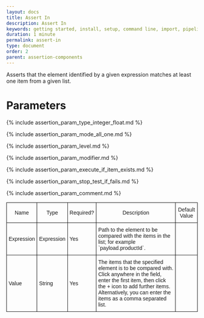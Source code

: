 ```yaml
---
layout: docs
title: Assert In
description: Assert In
keywords: getting started, install, setup, command line, import, pipeline, update, samples, help
duration: 1 minute
permalink: assert-in
type: document
order: 2
parent: assertion-components
---
```


Asserts that the element identified by a given expression matches at least one item from a given list.

<style type="text/css">
.docsTable  {border-collapse:collapse;border-spacing:0;}
.docsTable td{font-family:Arial, sans-serif;font-size:14px;padding:10px 5px;border-style:solid;border-width:1px;overflow:hidden;word-break:normal;border-color:black;}
.docsTable th{font-family:Arial, sans-serif;font-size:14px;font-weight:normal;padding:10px 5px;border-style:solid;border-width:1px;overflow:hidden;word-break:normal;border-color:black;}
.docsTable .docsTableBorder{border-color:inherit;text-align:left}
<!-- @media screen and (max-width: 767px) {.tg {width: auto !important;}.tg col {width: auto !important;}.tg-wrap {overflow-x: auto;-webkit-overflow-scrolling: touch;}} --></style>

# Parameters
<div class="docsTable-wrap"><table class="docsTable">
  <tr>
    <th> Name </th>
    <th> Type </th>
    <th> Required? </th>
    <th> Description </th>
    <th> Default Value </th>
 <tr>
    <td> Expression </td>
    <td> Expression </td>
    <td> Yes </td>
    <td> Path to the element to be compared with the items in the list; for example `payload.productId`. </td>
    <td></td>
  </tr>
  <tr>
    <td> Value </td>
    <td> String </td>
    <td> Yes </td>
    <td> The items that the specified element is to be compared with. Click anywhere in the field, enter the first item, then click the + icon to add further items. Alternatively, you can enter the items as a comma separated list.</td>
    <td></td>
  </tr>
  
  {% include assertion_param_type_integer_float.md %}
  
  {% include assertion_param_mode_all_one.md %}
  
  {% include assertion_param_level.md %}  
  
  {% include assertion_param_modifier.md %}
  
  {% include assertion_param_execute_if_item_exists.md %}
   
  {% include assertion_param_stop_test_if_fails.md %}
  
  {% include assertion_param_comment.md %}
  
<!-- </table></div> -->
